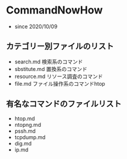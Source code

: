 # CommandNowHow
- since 2020/10/09
  
## カテゴリー別ファイルのリスト
- search.md 検索系のコマンド
- sbstitute.md 置換系のコマンド
- resource.md リソース調査のコマンド
- file.md ファイル操作系のコマンドhtop

## 有名なコマンドのファイルリスト
- htop.md
- ntopng.md
- pssh.md
- tcpdump.md
- dig.md
- ip.md